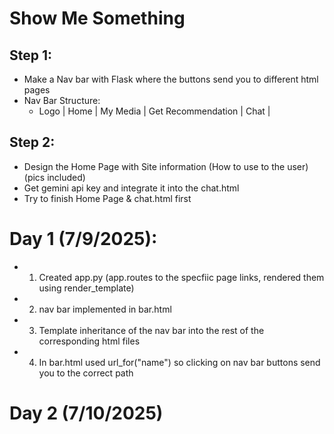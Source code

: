 # Show Me Something


## Step 1:

- Make a Nav bar with Flask where the buttons send you to different html pages
- Nav Bar Structure:
    - Logo | Home | My Media | Get Recommendation | Chat | 

## Step 2: 
- Design the Home Page with Site information (How to use to the user) (pics included)
- Get gemini api key and integrate it into the chat.html
- Try to finish Home Page & chat.html first 

# Day 1 (7/9/2025):
- 1. Created app.py (app.routes to the specfiic page links, rendered them using render_template)
- 2. nav bar implemented in bar.html
- 3. Template inheritance of the nav bar into the rest of the corresponding html files
- 4. In bar.html used url_for("name") so clicking on nav bar buttons send you to the correct path

# Day 2 (7/10/2025)